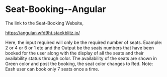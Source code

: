 # Seat-Booking--Angular
The link to the Seat-Booking Website,

https://angular-wfd9ht.stackblitz.io/

Here, the input required will only be the required number of seats. Example: 2 or 4 or 6 or 1 etc and the Output be the seats numbers that have been booked for the user along with the display of all the seats and their availability status through color. The availability of the seats are shown in Green color and post the booking, the seat color changes to Red.
Note: Eash user can book only 7 seats once a time.
